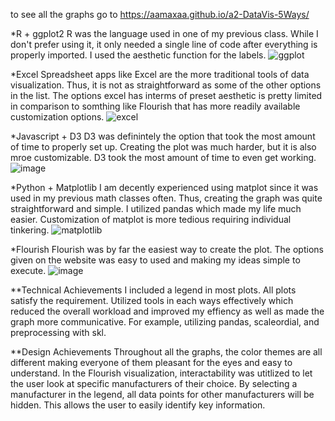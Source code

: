 to see all the graphs go to https://aamaxaa.github.io/a2-DataVis-5Ways/

*R + ggplot2
R was the language used in one of my previous class. While I don't prefer using it, it only needed a single line of code after everything is properly imported. I used the aesthetic function for the labels. 
![ggplot](https://user-images.githubusercontent.com/15680552/151759848-344d9022-c5a8-4794-8688-82ec7978ad2c.png)

*Excel
Spreadsheet apps like Excel are the more traditional tools of data visualization. Thus, it is not as straightforward as some of the other options in the list. The options excel has interms of preset aesthetic is pretty limited in comparison to somthing like Flourish that has more readily available customization options. 
![excel](https://user-images.githubusercontent.com/15680552/151759858-0bfaaafe-d0e8-4e01-a7fc-d7a0a79a3f59.png)

*Javascript + D3
D3 was definintely the option that took the most amount of time to properly set up. Creating the plot was much harder, but it is also mroe customizable. D3 took the most amount of time to even get working. 
![image](https://user-images.githubusercontent.com/15680552/151759925-159fa0b1-75c3-4dc1-8f61-9ca4180638f0.png)

*Python + Matplotlib
I am decently experienced using matplot since it was used in my previous math classes often. Thus, creating the graph was quite straightforward and simple. I
utilized pandas which made my life much easier. Customization of matplot is more tedious requiring individual tinkering. 
![matplotlib](https://user-images.githubusercontent.com/15680552/151759871-d8eeb0ba-5186-4576-8daf-d2a30f7e8032.png)

*Flourish
Flourish was by far the easiest way to create the plot. The options given on the website was easy to used and making my ideas simple to execute. 
![image](https://user-images.githubusercontent.com/15680552/151759890-10ebf76b-2b54-4fe5-b3f9-cfb359c28e45.png)

**Technical Achievements
I included a legend in most plots. All plots satisfy the requirement. Utilized tools in each ways effectively which reduced the overall workload and improved my effiency as well as made the graph more communicative. For example, utilizing pandas, scaleordial, and preprocessing with skl. 

**Design Achievements
Throughout all the graphs, the color themes are all different making everyone of them pleasant for the eyes and easy to understand. 
In the Flourish visualization, interactability was utitlized to let the user look at specific manufacturers of their choice. By selecting a manufacturer in the legend, all data points for other manufacturers will be hidden. This allows the user to easily identify key information.
